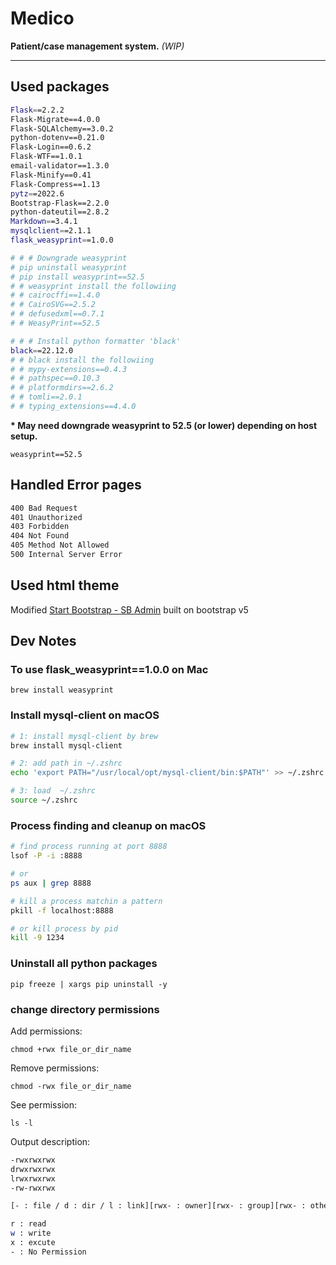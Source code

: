 # Medico

**Patient/case management system.** 
*(WIP)*

---

## Used packages

```bash
Flask==2.2.2
Flask-Migrate==4.0.0
Flask-SQLAlchemy==3.0.2
python-dotenv==0.21.0
Flask-Login==0.6.2
Flask-WTF==1.0.1
email-validator==1.3.0
Flask-Minify==0.41
Flask-Compress==1.13
pytz==2022.6
Bootstrap-Flask==2.2.0
python-dateutil==2.8.2
Markdown==3.4.1
mysqlclient==2.1.1
flask_weasyprint==1.0.0

# # # Downgrade weasyprint
# pip uninstall weasyprint
# pip install weasyprint==52.5
# # weasyprint install the followiing
# # cairocffi==1.4.0
# # CairoSVG==2.5.2
# # defusedxml==0.7.1
# # WeasyPrint==52.5

# # # Install python formatter 'black'
black==22.12.0
# # black install the followiing
# # mypy-extensions==0.4.3
# # pathspec==0.10.3
# # platformdirs==2.6.2
# # tomli==2.0.1
# # typing_extensions==4.4.0
```

**\* May need downgrade weasyprint to 52.5 (or lower) depending on host setup.**

```weasyprint==52.5```

## Handled Error pages

```bash
400 Bad Request
401 Unauthorized
403 Forbidden
404 Not Found
405 Method Not Allowed
500 Internal Server Error
```

## Used html theme

Modified [Start Bootstrap - SB Admin](https://startbootstrap.com/template/sb-admin/) built on bootstrap v5

## Dev Notes

### To use flask_weasyprint==1.0.0 on Mac

```brew install weasyprint```

### Install mysql-client on macOS

```bash
# 1: install mysql-client by brew
brew install mysql-client

# 2: add path in ~/.zshrc
echo 'export PATH="/usr/local/opt/mysql-client/bin:$PATH"' >> ~/.zshrc

# 3: load  ~/.zshrc
source ~/.zshrc
```

### Process finding and cleanup on macOS

```bash
# find process running at port 8888
lsof -P -i :8888

# or
ps aux | grep 8888

# kill a process matchin a pattern
pkill -f localhost:8888

# or kill process by pid
kill -9 1234
```

### Uninstall all python packages

```pip freeze | xargs pip uninstall -y```

### change directory permissions

Add permissions:

```chmod +rwx file_or_dir_name```

Remove permissions:

```chmod -rwx file_or_dir_name```

See permission:

```ls -l```

Output description:

```bash
-rwxrwxrwx 
drwxrwxrwx 
lrwxrwxrwx
-rw-rwxrwx

[- : file / d : dir / l : link][rwx- : owner][rwx- : group][rwx- : others]

r : read
w : write
x : excute
- : No Permission
```
